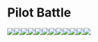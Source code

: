 # Pilot Battle

<a href="https://github.com/Jayshil-Patel/CSS-Battle/tree/main/Pilot_Battle/Simply_Square"><img src="https://cssbattle.dev/targets/1.png"></a><a href="https://github.com/Jayshil-Patel/CSS-Battle/tree/main/Pilot_Battle/Carrom"><img src="https://cssbattle.dev/targets/2.png"></a><a href="https://github.com/Jayshil-Patel/CSS-Battle/tree/main/Pilot_Battle/Push_Button"><img src="https://cssbattle.dev/targets/3.png"></a><a href="https://github.com/Jayshil-Patel/CSS-Battle/tree/main/Pilot_Battle/Ups_n_Downs"><img src="https://cssbattle.dev/targets/4.png"></a><a href="https://github.com/Jayshil-Patel/CSS-Battle/tree/main/Pilot_Battle/Acid_Rain"><img src="https://cssbattle.dev/targets/5.png"></a><a href="https://github.com/Jayshil-Patel/CSS-Battle/tree/main/Pilot_Battle/Missing_Slice"><img src="https://cssbattle.dev/targets/6.png"></a><a href="https://github.com/Jayshil-Patel/CSS-Battle/tree/main/Pilot_Battle/Leafy_trail"><img src="https://cssbattle.dev/targets/7.png"></a><a href="https://github.com/Jayshil-Patel/CSS-Battle/tree/main/Pilot_Battle/Forking_Crazy"><img src="https://cssbattle.dev/targets/8.png"></a><a href="https://github.com/Jayshil-Patel/CSS-Battle/tree/main/Pilot_Battle/Tesseract"><img src="https://cssbattle.dev/targets/9.png"></a><a href="https://github.com/Jayshil-Patel/CSS-Battle/tree/main/Pilot_Battle/Cloaked_Spirits"><img src="https://cssbattle.dev/targets/10.png"></a><a href="https://github.com/Jayshil-Patel/CSS-Battle/tree/main/Pilot_Battle/Eye_of_Sauron"><img src="https://cssbattle.dev/targets/11.png"></a><a href="https://github.com/Jayshil-Patel/CSS-Battle/tree/main/Pilot_Battle/Wiggly_Moustache"><img src="https://cssbattle.dev/targets/12.png"></a>
